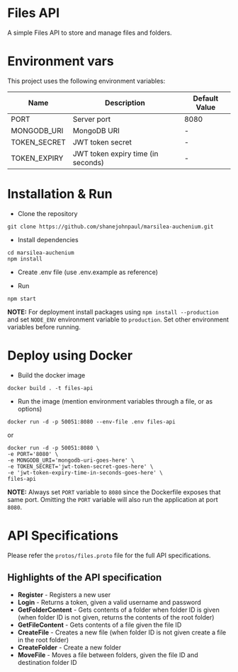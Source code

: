 # Files API

A simple Files API to store and manage files and folders.

# Environment vars

This project uses the following environment variables:

| Name         | Description                        | Default Value |
| ------------ | ---------------------------------- | ------------- |
| PORT         | Server port                        | 8080          |
| MONGODB_URI  | MongoDB URI                        | -             |
| TOKEN_SECRET | JWT token secret                   | -             |
| TOKEN_EXPIRY | JWT token expiry time (in seconds) | -             |

# Installation & Run

- Clone the repository

```
git clone https://github.com/shanejohnpaul/marsilea-auchenium.git
```

- Install dependencies

```
cd marsilea-auchenium
npm install
```

- Create .env file (use .env.example as reference)

- Run

```
npm start
```

**NOTE:** For deployment install packages using `npm install --production` and set `NODE_ENV` environment variable to `production`. Set other environment variables before running.

# Deploy using Docker

- Build the docker image

```
docker build . -t files-api
```

- Run the image (mention environment variables through a file, or as options)

```
docker run -d -p 50051:8080 --env-file .env files-api
```

or

```
docker run -d -p 50051:8080 \
-e PORT='8080' \
-e MONGODB_URI='mongodb-uri-goes-here' \
-e TOKEN_SECRET='jwt-token-secret-goes-here' \
-e 'jwt-token-expiry-time-in-seconds-goes-here' \
files-api
```

**NOTE:** Always set `PORT` variable to `8080` since the Dockerfile exposes that same port. Omitting the `PORT` variable will also run the application at port `8080`.

# API Specifications

Please refer the `protos/files.proto` file for the full API specifications.

## Highlights of the API specification

- **Register** - Registers a new user
- **Login** - Returns a token, given a valid username and password
- **GetFolderContent** - Gets contents of a folder when folder ID is given (when folder ID is not given, returns the contents of the root folder)
- **GetFileContent** - Gets contents of a file given the file ID
- **CreateFile** - Creates a new file (when folder ID is not given create a file in the root folder)
- **CreateFolder** - Create a new folder
- **MoveFile** - Moves a file between folders, given the file ID and destination folder ID
